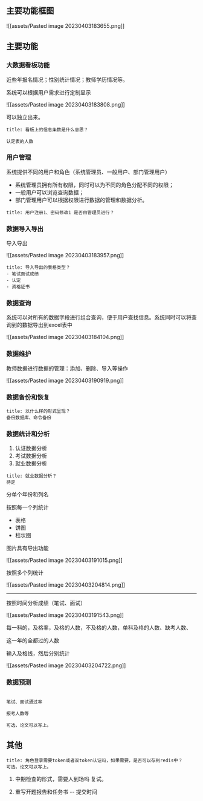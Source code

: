 ## 主要功能框图

![[assets/Pasted image 20230403183655.png]]

## 主要功能

### 大数据看板功能

近些年报名情况；性别统计情况；教师学历情况等。

系统可以根据用户需求进行定制显示

![[assets/Pasted image 20230403183808.png]]

可以独立出来。

```ad-question
title: 看板上的信息条数是什么意思？

认定表的人数

```

### 用户管理

系统提供不同的用户和角色（系统管理员、一般用户、部门管理用户）

- 系统管理员拥有所有权限，同时可以为不同的角色分配不同的权限；
- 一般用户可以浏览查询数据；
- 部门管理用户可以根据权限进行数据的管理和数据分析。

```ad-question
title: 用户注册1、密码修改1 是否由管理员进行？

```

### 数据导入导出

导入导出

![[assets/Pasted image 20230403183957.png]]

```ad-question
title: 导入导出的表格类型？
- 笔试面试成绩
- 认定
- 资格证书
```

### 数据查询

系统可以对所有的数据字段进行组合查询，便于用户查找信息。系统同时可以将查询到的数据导出到excel表中

![[assets/Pasted image 20230403184104.png]]

### 数据维护

教师数据进行数据的管理：添加、删除、导入等操作

![[assets/Pasted image 20230403190919.png]]

### 数据备份和恢复

```ad-question
title: 以什么样的形式呈现？
备份数据库、命令备份
```

### 数据统计和分析

1. 认证数据分析
2. 考试数据分析
3. 就业数据分析

```ad-question
title: 就业数据分析？
待定
```

分单个年份和列名

按照每一个列统计
- 表格
- 饼图
- 柱状图

图片具有导出功能

![[assets/Pasted image 20230403191015.png]]

按照多个列统计

![[assets/Pasted image 20230403204814.png]]

---

按照时间分析成绩（笔试、面试）

![[assets/Pasted image 20230403191543.png]]

每一科的，及格率，及格的人数，不及格的人数，单科及格的人数、缺考人数、

这一年的全都过的人数

输入及格线，然后分别统计

![[assets/Pasted image 20230403204722.png]]


### 数据预测

```ad-question

笔试、面试通过率

报考人数等

可选，论文可以写上。

```


## 其他


```ad-question
title: 角色登录需要token或者双token认证吗，如果需要，是否可以存到redis中？
可选，论文可以写上。
```


1. 中期检查的形式，需要人到场吗
复试。

2. 重写开题报告和任务书 -- 提交时间

